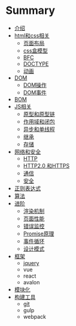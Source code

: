 # Summary

* [介绍](README.md)
* [html和css相关](di-yi-zhang.md)
  * [页面布局](di-yi-zhang/di-yi-jie.md)
  * [css盒模型](di-yi-zhang/biao-zhun-mo-xing-he-ie-mo-xing.md)
  * [BFC](di-yi-zhang/bfc.md)
  * [DOCTYPE](di-yi-zhang/doctype.md)
  * [动画](di-yi-zhang/dong-hua.md)
* [DOM](dom.md)
  * [DOM操作](dom/domcao-zuo.md)
  * [DOM事件](dom/domshi-jian.md)
* [BOM](bom.md)
* [JS相关](jsxiang-guan.md)
  * [原型和原型链](jsxiang-guan/yuan-xing-he-yuan-xing-lian.md)
  * [作用域和闭包](jsxiang-guan/zuo-yong-yu-he-bi-bao.md)
  * [异步和单线程](jsxiang-guan/yi-bu-he-dan-xian-cheng.md)
  * [继承](jsxiang-guan/oop.md)
  * [存储](jsxiang-guan/cun-chu.md)
* [网络和安全](wang-luo-he-an-quan.md)
  * [HTTP](http.md)
  * [HTTP2.0 和HTTPS](http20-he-https.md)
  * [通信](tong-xin.md)
  * [安全](an-quan.md)
* [正则表达式](zheng-ze-biao-da-shi.md)
* [算法](suan-fa.md)
* [进阶](jin-jie.md)
  * [渲染机制](xuan-ran-ji-zhi.md)
  * [页面性能](ye-mian-xing-neng.md)
  * [错误监控](cuo-wu-jian-kong.md)
  * [Promise原理](promiseyuan-li.md)
  * [事件循环](shi-jian-xun-huan.md)
  * [设计模式](she-ji-mo-shi.md)
* [框架](kuang-jia.md)
  * [jquery](kuang-jia/jquery.md)
  * vue
  * react
  * avalon
* [模块化](mo-kuai-hua.md)
* [构建工具](gou-jian-gong-ju.md)
  * [git](gou-jian-gong-ju/git.md)
  * gulp
  * webpack

